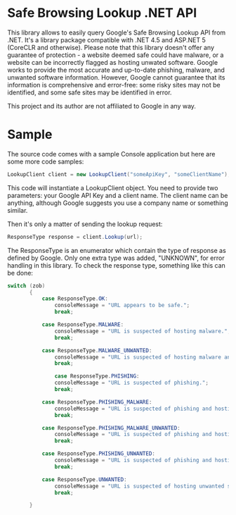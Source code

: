 Safe Browsing Lookup .NET API
=========

This library allows to easily query Google's Safe Browsing Lookup API from .NET. It's a library package compatible with .NET 4.5 and ASP.NET 5 (CoreCLR and otherwise). Please note that this library doesn't offer any guarantee of protection - a website deemed safe could have malware, or a website can be incorrectly flagged as hosting unwated software. Google works to provide the most accurate and up-to-date phishing, malware, and unwanted software information. However, Google cannot guarantee that its information is comprehensive and error-free: some risky sites may not be identified, and some safe sites may be identified in error. 

This project and its author are not affiliated to Google in any way.

# Sample 
 
 The source code comes with a sample Console application but here are some more code samples:
 
 ```csharp
LookupClient client = new LookupClient("someApiKey", "someClientName");
 ```
 
 This code will instantiate a LookupClient object. You need to provide two parameters: your Google API Key and a client name. The client name can be anything, although Google suggests you use a company name or something similar.
 
 Then it's only a matter of sending the lookup request:
 
 ```csharp
ResponseType response = client.Lookup(url);
 ```
 
 The ResponseType is an enumerator which contain the type of response as defined by Google. Only one extra type was added, "UNKNOWN", for error handling in this library. To check the response type, something like this can be done:
 
 ```csharp
switch (zob)
        {
            case ResponseType.OK:
                consoleMessage = "URL appears to be safe.";
                break;

            case ResponseType.MALWARE:
                consoleMessage = "URL is suspected of hosting malware.";
                break;

            case ResponseType.MALWARE_UNWANTED:
                consoleMessage = "URL is suspected of hosting malware and unwanted software.";
                break;

                case ResponseType.PHISHING:
                consoleMessage = "URL is suspected of phishing.";
                break;

            case ResponseType.PHISHING_MALWARE:
                consoleMessage = "URL is suspected of phishing and hosting malware.";
                break;

            case ResponseType.PHISHING_MALWARE_UNWANTED:
                consoleMessage = "URL is suspected of phishing and hosting malware and unwanted software.";
                break;

            case ResponseType.PHISHING_UNWANTED:
                consoleMessage = "URL is suspected of phishing and hosting unwanted software.";
                break;

            case ResponseType.UNWANTED:
                consoleMessage = "URL is suspected of hosting unwanted software.";
                break;

        }
 ```
